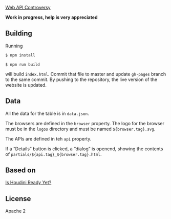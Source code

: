 [Web API Controversy](https://webapicontroversy.com)

**Work in progress, help is very appreciated**

## Building

Running

```sh
$ npm install
```

```
$ npm run build
```

will build `index.html`. Commit that file to master and update `gh-pages` branch to the same commit. By pushing to the repository, the live version of the website is updated.

## Data

All the data for the table is in `data.json`.

The browsers are defined in the `browser` property. The logo for the browser must be in the `logos` directory and must be named `${browser.tag}.svg`.

The APIs are defined in teh `api` property.

If a “Details” button is clicked, a “dialog” is openend, showing the contents of `partials/${api.tag}_${browser.tag}.html`.

## Based on

[Is Houdini Ready Yet?](https://ishoudinireadyyet.com)

## License
Apache 2

